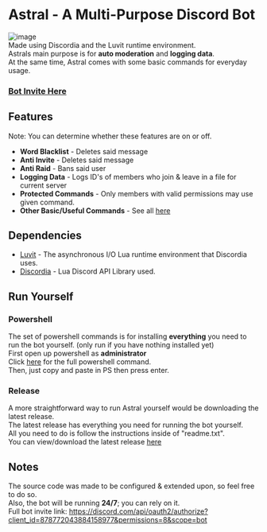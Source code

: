 # Astral - A Multi-Purpose Discord Bot
![image](https://user-images.githubusercontent.com/75084509/130338754-2f98a797-d7cc-4214-9bfd-8217a02554a4.png)                                                   
Made using Discordia and the Luvit runtime environment.                                                                                                      
Astrals main purpose is for **auto moderation** and **logging data**.                                                                                             
At the same time, Astral comes with some basic commands for everyday usage.
### [Bot Invite Here](https://discord.com/api/oauth2/authorize?client_id=878772043884158977&permissions=8&scope=bot)

## Features
Note: You can determine whether these features are on or off.
- **Word Blacklist** - Deletes said message
- **Anti Invite** - Deletes said message
- **Anti Raid** - Bans said user
- **Logging Data** - Logs ID's of members who join & leave in a file for current server
- **Protected Commands** - Only members with valid permissions may use given command.
- **Other Basic/Useful Commands** - See all [here](https://github.com/dehoisted/Astral/blob/main/commands.md)

## Dependencies
- [Luvit](https://luvit.io/) - The asynchronous I/O Lua runtime environment that Discordia uses.
- [Discordia](https://github.com/SinisterRectus/Discordia/) - Lua Discord API Library used. 

## Run Yourself
### Powershell
The set of powershell commands is for installing **everything** you need to run the bot yourself. (only run if you have nothing installed yet)                   
First open up powershell as **administrator**                                                                                                                     
Click [here](https://raw.githubusercontent.com/dehoisted/Astral/main/install_all.ps1) for the full powershell command.                                                                      
Then, just copy and paste in PS then press enter.
### Release
A more straightforward way to run Astral yourself would be downloading the latest release.                                                                                               
The latest release has everything you need for running the bot yourself.                                                                                        
All you need to do is follow the instructions inside of "readme.txt".                                                                                             
You can view/download the latest release [here](https://github.com/dehoisted/Astral/releases)

## Notes
The source code was made to be configured & extended upon, so feel free to do so.                                                                                  
Also, the bot will be running **24/7**; you can rely on it.                                                                                                       
Full bot invite link: https://discord.com/api/oauth2/authorize?client_id=878772043884158977&permissions=8&scope=bot
